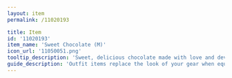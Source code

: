 ```yaml
---
layout: item
permalink: /11020193

title: Item
id: '11020193'
item_name: 'Sweet Chocolate (M)'
icon_url: '11050051.png'
tooltip_description: 'Sweet, delicious chocolate made with love and devotion.'
guide_description: 'Outfit items replace the look of your gear when equipped.'
---
```

